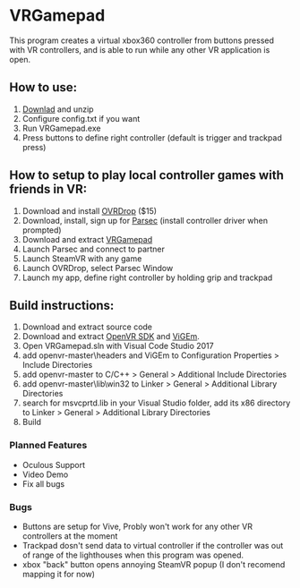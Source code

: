 # VRGamepad
This program creates a virtual xbox360 controller from buttons pressed with VR controllers, and is able to run while any other VR application is open.

## How to use:
1. [Downlad](https://github.com/markviews/VRGamepad/files/2762776/VRGamepad.1.0.zip) and unzip
2. Configure config.txt if you want
3. Run VRGamepad.exe
4. Press buttons to define right controller (default is trigger and trackpad press)

## How to setup to play local controller games with friends in VR:
1. Download and install [OVRDrop](https://store.steampowered.com/app/586210/OVRdrop/) ($15)
2. Download, install, sign up for [Parsec](https://parsecgaming.com/downloads) (install controller driver when prompted)
3. Download and extract [VRGamepad](https://github.com/markviews/VRGamepad/files/2762776/VRGamepad.1.0.zip)
4. Launch Parsec and connect to partner
5. Launch SteamVR with any game
6. Launch OVRDrop, select Parsec Window
7. Launch my app, define right controller by holding grip and trackpad

## Build instructions:
1. Download and extract source code
2. Download and extract [OpenVR SDK](https://github.com/ValveSoftware/openvr) and [ViGEm](https://github.com/nefarius/ViGEm).
3. Open VRGamepad.sln with Visual Code Studio 2017
4. add openvr-master\headers and ViGEm to Configuration Properties > Include Directories
5. add openvr-master to C/C++ > General > Additional Include Directories
6. add openvr-master\lib\win32 to Linker > General > Additional Library Directories
7. search for msvcprtd.lib in your Visual Studio folder, add its x86 directory to Linker > General > Additional Library Directories 
8. Build

### Planned Features
- Oculous Support
- Video Demo
- Fix all bugs

### Bugs
- Buttons are setup for Vive, Probly won't work for any other VR controllers at the moment
- Trackpad dosn't send data to virtual controller if the controller was out of range of the lighthouses when this program was opened.
- xbox "back" button opens annoying SteamVR popup (I don't recomend mapping it for now)
